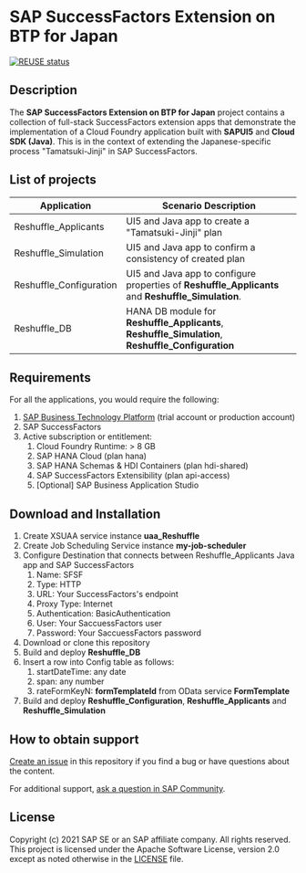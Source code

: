 # SAP SuccessFactors Extension on BTP for Japan
[![REUSE status](https://api.reuse.software/badge/github.com/SAP-samples/btp-sfsf-extentsion-japan)](https://api.reuse.software/info/github.com/SAP-samples/btp-sfsf-extentsion-japan)

## Description

The **SAP SuccessFactors Extension on BTP for Japan** project contains a collection of full-stack SuccessFactors extension apps that demonstrate the implementation of a Cloud Foundry application built with **SAPUI5** and **Cloud SDK (Java)**. This is in the context of extending the Japanese-specific process "Tamatsuki-Jinji" in SAP SuccessFactors.

## List of projects

| Application             | Scenario Description                                         |
| ----------------------- | ------------------------------------------------------------ |
| Reshuffle_Applicants    | UI5 and Java app to create a "Tamatsuki-Jinji" plan          |
| Reshuffle_Simulation    | UI5 and Java app to confirm a consistency of created plan    |
| Reshuffle_Configuration | UI5 and Java app to configure properties of **Reshuffle_Applicants** and **Reshuffle_Simulation**. |
| Reshuffle_DB            | HANA DB module for **Reshuffle_Applicants**, **Reshuffle_Simulation**, **Reshuffle_Configuration** |

## Requirements

For all the applications, you would require the following:

1. [SAP Business Technology Platform](https://www.sap.com/products/business-technology-platform/trial.html) (trial account or production account)
2. SAP SuccessFactors 
3. Active subscription or entitlement:
   1. Cloud Foundry Runtime: > 8 GB
   2. SAP HANA Cloud (plan hana)
   3. SAP HANA Schemas & HDI Containers (plan hdi-shared)
   4. SAP SuccessFactors Extensibility (plan api-access) 
   5. [Optional] SAP Business Application Studio

## Download and Installation

1. Create XSUAA service instance **uaa_Reshuffle**
2. Create Job Scheduling Service instance **my-job-scheduler**
3. Configure Destination that connects between Reshuffle_Applicants Java app and SAP SuccessFactors
   1. Name: SFSF
   2. Type: HTTP
   3. URL: Your SuccessFactors's endpoint
   4. Proxy Type: Internet
   5. Authentication: BasicAuthentication
   6. User: Your SaccuessFactors user
   7. Password: Your SaccuessFactors password
4. Download or clone this repository
5. Build and deploy **Reshuffle_DB**
6. Insert a row into Config table as follows:
   1. startDateTime: any date
   2. span: any number
   3. rateFormKeyN: **formTemplateId** from OData service **FormTemplate**
7. Build and deploy **Reshuffle_Configuration**, **Reshuffle_Applicants** and **Reshuffle_Simulation**

## How to obtain support

[Create an issue](https://github.com/SAP-samples/btp-sfsf-extentsion-japan/issues) in this repository if you find a bug or have questions about the content.
 
For additional support, [ask a question in SAP Community](https://answers.sap.com/questions/ask.html).

## License
Copyright (c) 2021 SAP SE or an SAP affiliate company. All rights reserved. This project is licensed under the Apache Software License, version 2.0 except as noted otherwise in the [LICENSE](LICENSES/Apache-2.0.txt) file.
